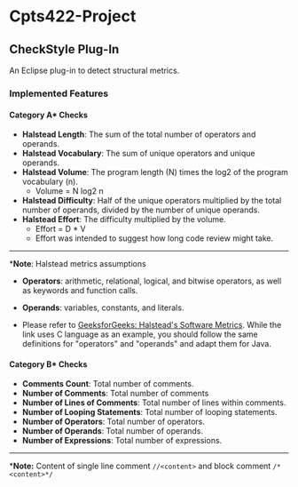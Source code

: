 # Cpts422-Project

## CheckStyle Plug-In
An Eclipse plug-in to detect structural metrics.

### Implemented Features

#### Category A* Checks

- **Halstead Length**: The sum of the total number of operators and operands.
- **Halstead Vocabulary**: The sum of unique operators and unique operands.
- **Halstead Volume**: The program length (N) times the log2 of the program vocabulary (n).
  - Volume = N log2 n
- **Halstead Difficulty**: Half of the unique operators multiplied by the total number of operands, divided by the number of unique operands.
- **Halstead Effort**: The difficulty multiplied by the volume.
  - Effort = D * V
  - Effort was intended to suggest how long code review might take.
----
  ***Note**: Halstead metrics assumptions
  - **Operators**: arithmetic, relational, logical, and bitwise operators, as well as keywords and function calls.
  - **Operands**: variables, constants, and literals.

  - Please refer to [GeeksforGeeks: Halstead's Software Metrics](https://www.geeksforgeeks.org/software-engineering-halsteads-software-metrics/). While the link uses C language as an example, you should follow the same definitions for "operators" and "operands" and adapt them for Java.

#### Category B* Checks
- **Comments Count**: Total number of comments.
- **Number of Comments**: Total number of comments
- **Number of Lines of Comments**: Total number of lines within comments.
- **Number of Looping Statements**: Total number of looping statements.
- **Number of Operators**: Total number of operators.
- **Number of Operands**: Total number of operands.
- **Number of Expressions**: Total number of expressions.
---
  ***Note:** Content of single line comment `//<content>` and block comment `/*<content>*/`
